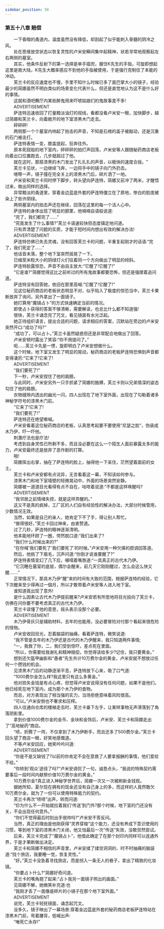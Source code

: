 ```yaml
---
sidebar_position: 58
---
```

### 第五十八章 赔偿  


　　一下昏暗的甬道内，温度虽然没有降低，却刮起了似乎能刺入骨髓的阴冷之风。  
　　处在思维放空状态以恢复灵性的卢米安瞬间集中起精神，状若寻常地观察起左右两侧的墓室。  
　　其实，他条件反射下的第一选择是单手插兜，握住K先生的手指，可旋即想起这里是南大陆，K先生大概率感应不到他的手指被使用，于是强行克制住了本能的冲动。  
　　芙兰卡的反应速度也不慢，手里不知什么时候已多了面巴掌大小的镜子，经验最少的简娜虽然不明白类似的场景变化代表什么，但还是直觉地认为这不是什么好的事情。  
　　这就和酒吧舞厅内某些醉鬼用来吓唬姑娘们的鬼故事差不多!  
　　ADVERTISEMENT  
　　萨连特迅速收回了打量黯淡油灯的视线，看都没看卢米安一眼，加快脚步，越过简娜和芙兰卡，向着敞开的地下室漆黑木门走去。  
　　砰砰砰!  
　　两侧那一个个墓室内响起了拍击的声音，不知是石棺的盖子被敲动，还是沉重的石门被击打。  
　　萨连特表情一变，膝盖提起，狂奔往外。  
　　原本死寂般的地下室内，砰砰砰的拍打声回荡，卢米安等人跟随秘药商店老板向着出口位置跑去，几步就超过了他。  
　　就在这时，那扇漆黑的木门发出了扎扎扎的声音，以极快的速度合拢。"  
　　芙兰卡见状，一边继续飞奔，一边将手中的镜子向门外扔去。  
　　喀嚓一声，镜子撞在完全关上的漆黑木门后，碎片洒了一地。  
　　卢米安和芙兰卡同时停下脚步，转头望向萨连特，简娜又前冲了两米，才醒悟过来，做出同样的选择。  
　　异常黯淡的甬道里，穿着金边蓝底外套的萨连特僵立在了原地，惨白的脸庞被染上了些许阴绿。  
　　两侧墓室内的拍击声还在继续，回荡在这里的每一个活人心中。  
　　萨连特的身体出现了明显的颤栗，他喃喃自语般说道:  
　　“完了，我们都完了……”  
　　“究竟发生了什么事情?”芙兰卡语速较快但态度镇定地问道。  
　　只有弄清楚了问题的实质，才能于短时间内想出有效的解决办法!  
　　ADVERTISEMENT  
　　萨连特仿佛已失去灵魂，没有回答芙兰卡的问题，半重复起刚才的话语:“完了，我们死定了……”  
　　他话音未落，整个地下室突然摇晃了一下。  
　　已缩至米粒大小的阴绿灯火们往着同一个方向做出了明显的倾斜。  
　　萨连特脸露惊恐，声音不由自主放大:“它醒了!它醒了!”  
　　“它是谁?”简娜觉得这比之前听过的所有鬼故事都要恐怖，但还是强撑着追问道。  
　　萨连特没有回答她，依旧在那里高喊:“它醒了!它醒了!”  
　　见这位秘药商店的老板状态明显不对，似乎陷入了极度的惊恐当中，芙兰卡果断放弃了询问，另外拿出了一面镜子。  
　　她打算用“魔镜占卜”的方式快速确定当前的情况。  
　　即使占卜获得的答案不够清晰，需要解读，也总比什么都不知道强!  
　　很快，芙兰卡诵念完了咒文，看见镜面有水光泛起。  
　　她正待组织语言，提出合适的问题，请求相应的答案，沉默站在旁边的卢米安突然开口:“成功了吗?”  
　　“成功了，可以占卜。”芙兰卡虽然疑惑但还是非常配合地做出了回答。  
　　卢米安顿时露出了笑容:“你不用提问了。”  
　　呃……芙兰卡先是一愣，旋即明白了卢米安想做什么。  
　　这个时候，地下室又发生了明显的晃动，秘药商店的老板萨连特恐惧到声音都变得凄厉:“它来了!它来了!  
　　ADVERTISEMENT  
　　“我们要死了!”  
　　下一秒，卢米安捏住了他的肩膀。  
　　与此同时，卢米安另外一只手抓紧了简娜的胳膊，芙兰卡则以兄弟情深的姿态勾住了他的肩膀。  
　　衣物缝隙内透出的幽光一闪，四人出现在了地下室外面，出现在了勾勒着诸多神秘学符号的漆黑木门前。  
　　“它来了!它来了!  
　　“我们要死了!”  
　　萨连特还在绝望嘶喊。  
　　卢米安看着这位秘药商店的老板，认真思考起要不要使用“尼瑟之脸”，伪装成木乃伊，吓一吓他。  
　　刺激疗法也是疗法!  
　　考虑到自身灵性已所剩不多，而且没必要在这么一个陌生人面前暴露太多的能力，卢米安最终还是放弃了恶作剧的打算。  
　　啪!  
　　简娜挥出右掌，抽在了萨连特的脸上，抽得他一下呆住，茫然望着面前的女士。  
　　芙兰卡和卢米安都有点诧异，无言看着这一幕，不知该如何参与。  
　　漆黑木门和地下室墙壁的轻微晃动中，外面的场景突然安静。  
　　简娜被一道道目光看得有点不自在，咕哝着说道:“不都是这样唤醒吗?  
　　ADVERTISEMENT  
　　“我邻居之前情绪失控，就是这样弄醒的。”  
　　这又不是真的疯掉，工厂区的人们自有经验性的解决办法，大部分时候管用，少数情况无效。  
　　当然，如果是自己的亲人，她肯定下不了手，得让别人帮忙。  
　　“做得很好。”芙兰卡回过神来，由衷赞道。  
　　过了几秒，萨连特的眼神逐渐清明。  
　　他本能地环顾了一圈，愕然脱口道:“我们出来了?  
　　“我们什么时候出来的?”  
　　“在你喊'我们要死了’我们要死了’的时候。”卢米安用一种欠揍的腔调回答道。  
　　然后，他挑了下眉毛，沉声问道:“你刚才说谁要醒了?”  
　　萨连特表情变幻了几下后，嗫嚅着嘴唇道:“一具真正的古代木乃伊。  
　　“它沉睡在墓室的底层，偶尔会醒来，前几天它刚刚醒过，怎么会这么快又醒…….”  
　　正常情况下，那具木乃伊“醒”来的时间有大致的范围，根据萨连特的经验，它下次醒来至少得再过一個月，所以才敢带着卢米安等人进入地下室。  
　　谁知道竟出现了意外!  
　　是什么因素让古代木乃伊提前醒来?卢米安若有所思地将目光投向了芙兰卡，仿佛在问你要不要考虑真正的古代木乃伊。  
　　芙兰卡读懂了他的意思，摇头表示没那个必要。  
　　ADVERTISEMENT  
　　木乃伊骨灰只是辅助材料，去年的也能用，没必要冒险对付那个看起来很危险的怪物。  
　　卢米安收回目光，忍着脑袋的抽痛，看着萨连特，微笑说道:  
　　“我不管是去年的木乃伊还是古代的木乃伊醒来，我只知道两件事情;  
　　“一，我救了你，二，我们受到惊吓，差点死在里面。  
　　“所以，你需要给我谢礼和精神赔偿，你觉得该给多少?记住，我只要黄金。”  
　　想到还欠盔甲幽影和“愚者”先生共计10万费尔金的黄金，卢米安就不想放过任何一个攒钱的机会。  
　　见漆黑木门后的动静逐渐平息，萨连特放下心来，吸了口气道:  
　　“1000费尔金怎么样?我这里只有这么多黄金。”  
　　他对损失金钱是有点心疼，但觉得卢米安说得没有任何问题，如果不是他们，他已经死在地下室内，成为那个木乃伊的食物。  
　　而且，对方表现出了相当强的实力，当场拒绝意味着风险很高。  
　　“可以。”卢米安倒也不奢求和压榨。  
　　四人往通向仓库的楼梯走去时，芙兰卡垂下左手，让某样事物无声滑落到了角落阴影里。  
　　拿到价值1000费尔金的金币、金块和金饰后，卢米安、芙兰卡和简娜走出了“高地秘药”商店。  
　　“啧，折腾了一阵，不仅拿到了木乃伊断手，而且还多了500费尔金。”芙兰卡回头望了商店一眼，好笑地感慨道。  
　　不等卢米安回应，她笑吟吟问道:  
　　ADVERTISEMENT  
　　“你是不是又缺钱了?以前的你肯定不会在意救了人要拿报酬的事情，他们爱给不给。”  
　　“你转到'观众’途径了吗?”卢米安调侃了一句，诚恳点头，“我说的特殊契约需要事后一段时间内献祭价值10万费尔金的黄金。”  
　　10万费尔金?真正进入神秘学世界后，简娜一次又一次被刷新金钱观。  
　　据她所知，夏尔现在拥有的现金还没有自己身上的多，而这样的人竟然敢欠10万费尔金，就为了一份可以使用特殊能力的契约。  
　　芙兰卡再次“啧啧”出声，转而问道:  
　　“伱为什么不一开始就拉着我们'传送’到门外?那个时候，地下室的门还没有关，不会出现任何意外。”  
　　“你们不觉得最后时刻出手很帅吗?”卢米安不答反问。  
　　当然，真正的理由是他刚获得“灵界穿梭”这个能力，还没有养成下意识使用的习惯，等到地下室的漆黑木门关闭，他又怕最后一次“传送”失效，没敢贸然尝试。  
　　后来，芙兰卡完成了“魔镜占卜”，他借此确定了在那个封印内同样可以连通外界，于是才果断做出决定。  
　　芙兰卡和简娜不相信的声音里，卢米安揉了揉空洞洞的、时不时抽痛的脑袋道:“找个旅店，我要睡一觉，恢复灵性。”  
　　“好。”芙兰卡没急着寻找旅店，而是拐入一条无人的巷子，拿出了精致的化妆镜。  
　　“你要占卜什么?”简娜好奇问道。  
　　芙兰卡的嘴角翘了起来:“占卜我另一面镜子照出的画面。”  
　　见简娜不解，她微笑补充道:也  
　　“我刚才丢了一面像是碎片的小镜子在那个地下室外面。”  
　　ADVERTISEMENT  
　　说完，芙兰卡轻抚镜面，诵念起咒文。  
　　没多久，镜子映出了一幕场景:穿着金边蓝底外套的秘药商店老板萨连特站在漆黑木门前，弯着腰背，低喊出声:  
　　“唯死亡永存!”  
